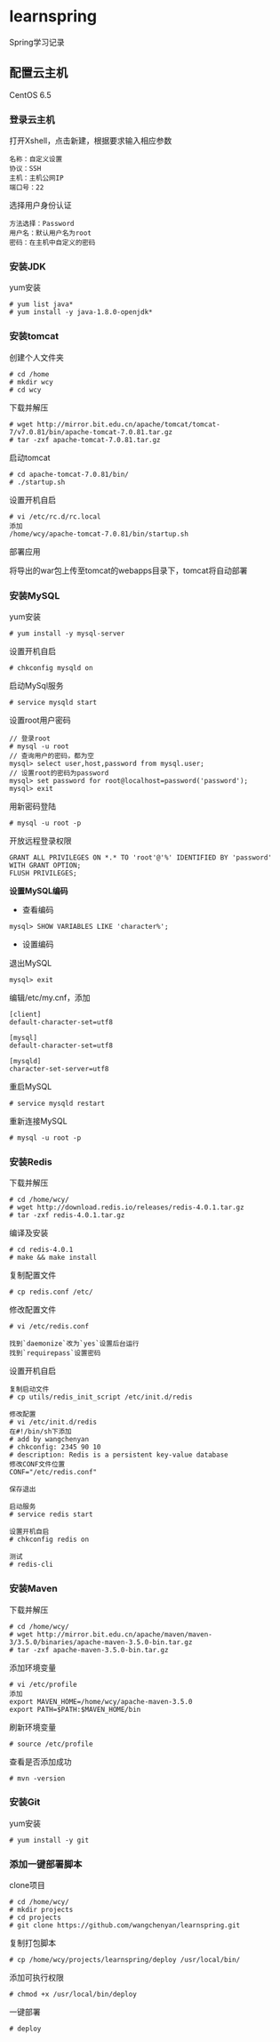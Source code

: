 # learnspring
Spring学习记录

## 配置云主机
CentOS 6.5

### 登录云主机
打开Xshell，点击新建，根据要求输入相应参数
```
名称：自定义设置
协议：SSH
主机：主机公网IP
端口号：22
```
选择用户身份认证
```
方法选择：Password
用户名：默认用户名为root
密码：在主机中自定义的密码
```

### 安装JDK
yum安装
```
# yum list java*
# yum install -y java-1.8.0-openjdk*
```

### 安装tomcat
创建个人文件夹
```
# cd /home
# mkdir wcy
# cd wcy
```
下载并解压
```
# wget http://mirror.bit.edu.cn/apache/tomcat/tomcat-7/v7.0.81/bin/apache-tomcat-7.0.81.tar.gz
# tar -zxf apache-tomcat-7.0.81.tar.gz
```
启动tomcat
```
# cd apache-tomcat-7.0.81/bin/
# ./startup.sh
```
设置开机自启
```
# vi /etc/rc.d/rc.local
添加
/home/wcy/apache-tomcat-7.0.81/bin/startup.sh
```

部署应用

将导出的war包上传至tomcat的webapps目录下，tomcat将自动部署

### 安装MySQL
yum安装
```
# yum install -y mysql-server
```
设置开机自启
```
# chkconfig mysqld on
```
启动MySql服务
```
# service mysqld start
```
设置root用户密码
```
// 登录root
# mysql -u root
// 查询用户的密码，都为空
mysql> select user,host,password from mysql.user;
// 设置root的密码为password
mysql> set password for root@localhost=password('password');
mysql> exit
```
用新密码登陆
```
# mysql -u root -p
```
开放远程登录权限
```
GRANT ALL PRIVILEGES ON *.* TO 'root'@'%' IDENTIFIED BY 'password' WITH GRANT OPTION;
FLUSH PRIVILEGES;
```

**设置MySQL编码**

- 查看编码
```
mysql> SHOW VARIABLES LIKE 'character%';
```

- 设置编码

退出MySQL
```
mysql> exit
```
编辑/etc/my.cnf，添加
```
[client]
default-character-set=utf8

[mysql]
default-character-set=utf8

[mysqld]
character-set-server=utf8
```
重启MySQL
```
# service mysqld restart
```
重新连接MySQL
```
# mysql -u root -p
```

### 安装Redis
下载并解压
```
# cd /home/wcy/
# wget http://download.redis.io/releases/redis-4.0.1.tar.gz
# tar -zxf redis-4.0.1.tar.gz
```
编译及安装
```
# cd redis-4.0.1
# make && make install
```
复制配置文件
```
# cp redis.conf /etc/
```
修改配置文件
```
# vi /etc/redis.conf

找到`daemonize`改为`yes`设置后台运行
找到`requirepass`设置密码
```
设置开机自启
```
复制启动文件
# cp utils/redis_init_script /etc/init.d/redis

修改配置
# vi /etc/init.d/redis
在#!/bin/sh下添加
# add by wangchenyan
# chkconfig: 2345 90 10
# description: Redis is a persistent key-value database
修改CONF文件位置
CONF="/etc/redis.conf"

保存退出

启动服务
# service redis start

设置开机自启
# chkconfig redis on

测试
# redis-cli
```

### 安装Maven
下载并解压
```
# cd /home/wcy/
# wget http://mirror.bit.edu.cn/apache/maven/maven-3/3.5.0/binaries/apache-maven-3.5.0-bin.tar.gz
# tar -zxf apache-maven-3.5.0-bin.tar.gz
```
添加环境变量
```
# vi /etc/profile
添加
export MAVEN_HOME=/home/wcy/apache-maven-3.5.0
export PATH=$PATH:$MAVEN_HOME/bin
```
刷新环境变量
```
# source /etc/profile
```
查看是否添加成功
```
# mvn -version
```

### 安装Git
yum安装
```
# yum install -y git
```

### 添加一键部署脚本
clone项目
```
# cd /home/wcy/
# mkdir projects
# cd projects
# git clone https://github.com/wangchenyan/learnspring.git
```
复制打包脚本
```
# cp /home/wcy/projects/learnspring/deploy /usr/local/bin/
```
添加可执行权限
```
# chmod +x /usr/local/bin/deploy
```
一键部署
```
# deploy
```